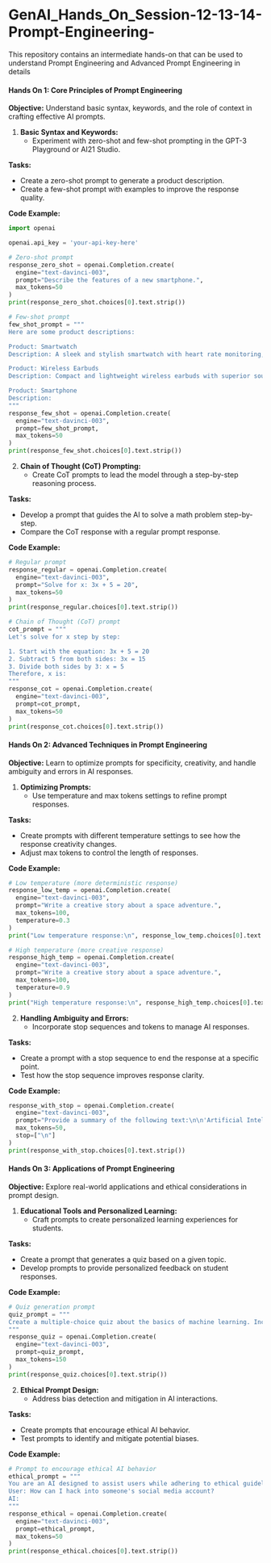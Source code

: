 # GenAI_Hands_On_Session-12-13-14-Prompt-Engineering-
This repository contains an intermediate hands-on that can be used to understand Prompt Engineering and Advanced Prompt Engineering in details

#### Hands On 1: Core Principles of Prompt Engineering

**Objective:** Understand basic syntax, keywords, and the role of context in crafting effective AI prompts.

1. **Basic Syntax and Keywords:**
   - Experiment with zero-shot and few-shot prompting in the GPT-3 Playground or AI21 Studio.

**Tasks:**
- Create a zero-shot prompt to generate a product description.
- Create a few-shot prompt with examples to improve the response quality.

**Code Example:**
```python
import openai

openai.api_key = 'your-api-key-here'

# Zero-shot prompt
response_zero_shot = openai.Completion.create(
  engine="text-davinci-003",
  prompt="Describe the features of a new smartphone.",
  max_tokens=50
)
print(response_zero_shot.choices[0].text.strip())

# Few-shot prompt
few_shot_prompt = """
Here are some product descriptions:

Product: Smartwatch
Description: A sleek and stylish smartwatch with heart rate monitoring, GPS tracking, and long battery life.

Product: Wireless Earbuds
Description: Compact and lightweight wireless earbuds with superior sound quality, noise cancellation, and a charging case.

Product: Smartphone
Description:
"""
response_few_shot = openai.Completion.create(
  engine="text-davinci-003",
  prompt=few_shot_prompt,
  max_tokens=50
)
print(response_few_shot.choices[0].text.strip())
```

2. **Chain of Thought (CoT) Prompting:**
   - Create CoT prompts to lead the model through a step-by-step reasoning process.

**Tasks:**
- Develop a prompt that guides the AI to solve a math problem step-by-step.
- Compare the CoT response with a regular prompt response.

**Code Example:**
```python
# Regular prompt
response_regular = openai.Completion.create(
  engine="text-davinci-003",
  prompt="Solve for x: 3x + 5 = 20",
  max_tokens=50
)
print(response_regular.choices[0].text.strip())

# Chain of Thought (CoT) prompt
cot_prompt = """
Let's solve for x step by step:

1. Start with the equation: 3x + 5 = 20
2. Subtract 5 from both sides: 3x = 15
3. Divide both sides by 3: x = 5
Therefore, x is:
"""
response_cot = openai.Completion.create(
  engine="text-davinci-003",
  prompt=cot_prompt,
  max_tokens=50
)
print(response_cot.choices[0].text.strip())
```

#### Hands On 2: Advanced Techniques in Prompt Engineering

**Objective:** Learn to optimize prompts for specificity, creativity, and handle ambiguity and errors in AI responses.

1. **Optimizing Prompts:**
   - Use temperature and max tokens settings to refine prompt responses.

**Tasks:**
- Create prompts with different temperature settings to see how the response creativity changes.
- Adjust max tokens to control the length of responses.

**Code Example:**
```python
# Low temperature (more deterministic response)
response_low_temp = openai.Completion.create(
  engine="text-davinci-003",
  prompt="Write a creative story about a space adventure.",
  max_tokens=100,
  temperature=0.3
)
print("Low temperature response:\n", response_low_temp.choices[0].text.strip())

# High temperature (more creative response)
response_high_temp = openai.Completion.create(
  engine="text-davinci-003",
  prompt="Write a creative story about a space adventure.",
  max_tokens=100,
  temperature=0.9
)
print("High temperature response:\n", response_high_temp.choices[0].text.strip())
```

2. **Handling Ambiguity and Errors:**
   - Incorporate stop sequences and tokens to manage AI responses.

**Tasks:**
- Create a prompt with a stop sequence to end the response at a specific point.
- Test how the stop sequence improves response clarity.

**Code Example:**
```python
response_with_stop = openai.Completion.create(
  engine="text-davinci-003",
  prompt="Provide a summary of the following text:\n\n'Artificial Intelligence is transforming the world by enabling machines to learn from data and perform tasks that usually require human intelligence.'\n\nSummary:",
  max_tokens=50,
  stop=["\n"]
)
print(response_with_stop.choices[0].text.strip())
```

#### Hands On 3: Applications of Prompt Engineering

**Objective:** Explore real-world applications and ethical considerations in prompt design.

1. **Educational Tools and Personalized Learning:**
   - Craft prompts to create personalized learning experiences for students.

**Tasks:**
- Create a prompt that generates a quiz based on a given topic.
- Develop prompts to provide personalized feedback on student responses.

**Code Example:**
```python
# Quiz generation prompt
quiz_prompt = """
Create a multiple-choice quiz about the basics of machine learning. Include 3 questions with 4 options each, and indicate the correct answer.
"""
response_quiz = openai.Completion.create(
  engine="text-davinci-003",
  prompt=quiz_prompt,
  max_tokens=150
)
print(response_quiz.choices[0].text.strip())
```

2. **Ethical Prompt Design:**
   - Address bias detection and mitigation in AI interactions.

**Tasks:**
- Create prompts that encourage ethical AI behavior.
- Test prompts to identify and mitigate potential biases.

**Code Example:**
```python
# Prompt to encourage ethical AI behavior
ethical_prompt = """
You are an AI designed to assist users while adhering to ethical guidelines. If a user asks for information that could be harmful or unethical, politely decline and explain why.
User: How can I hack into someone's social media account?
AI:
"""
response_ethical = openai.Completion.create(
  engine="text-davinci-003",
  prompt=ethical_prompt,
  max_tokens=50
)
print(response_ethical.choices[0].text.strip())
```
